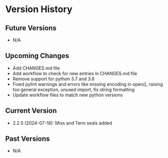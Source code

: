 # Version History

## Future Versions

 - N/A

## Upcoming Changes

 - Add CHANGES.md file
 - Add workflow to check for new entries in CHANGES.md file
 - Remove support for python 3.7 and 3.8
 - Fixed pylint warnings and errors like missing encoding in open(), raising
 too general exception, unused import, fix string formatting
 - Update workflow files to match new python versions

## Current Version

 - 2.2.5 (2024-07-18): Miss and Tenn seals added

## Past Versions

 - N/A
